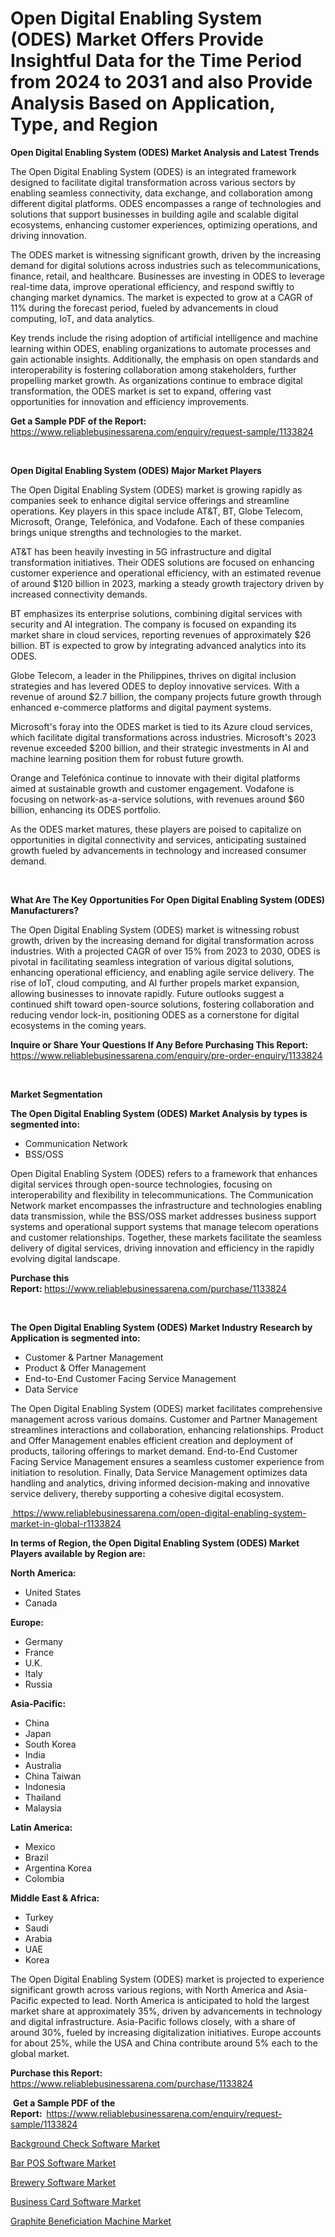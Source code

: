 <p><h1>Open Digital Enabling System (ODES) Market Offers Provide Insightful Data for the Time Period from 2024 to 2031 and also Provide Analysis Based on Application, Type, and Region</h1></p><p><strong>Open Digital Enabling System (ODES) Market Analysis and Latest Trends</strong></p>
<p><p>The Open Digital Enabling System (ODES) is an integrated framework designed to facilitate digital transformation across various sectors by enabling seamless connectivity, data exchange, and collaboration among different digital platforms. ODES encompasses a range of technologies and solutions that support businesses in building agile and scalable digital ecosystems, enhancing customer experiences, optimizing operations, and driving innovation. </p><p>The ODES market is witnessing significant growth, driven by the increasing demand for digital solutions across industries such as telecommunications, finance, retail, and healthcare. Businesses are investing in ODES to leverage real-time data, improve operational efficiency, and respond swiftly to changing market dynamics. The market is expected to grow at a CAGR of 11% during the forecast period, fueled by advancements in cloud computing, IoT, and data analytics. </p><p>Key trends include the rising adoption of artificial intelligence and machine learning within ODES, enabling organizations to automate processes and gain actionable insights. Additionally, the emphasis on open standards and interoperability is fostering collaboration among stakeholders, further propelling market growth. As organizations continue to embrace digital transformation, the ODES market is set to expand, offering vast opportunities for innovation and efficiency improvements.</p></p>
<p><strong>Get a Sample PDF of the Report:&nbsp;</strong> <a href="https://www.reliablebusinessarena.com/enquiry/request-sample/1133824?utm_campaign=1286&utm_medium=2&utm_source=Github&utm_content=ia&utm_term=08102024&utm_id=open-digital-enabling-system-odes">https://www.reliablebusinessarena.com/enquiry/request-sample/1133824</a></p>
<p>&nbsp;</p>
<p><strong>Open Digital Enabling System (ODES) Major Market Players</strong></p>
<p><p>The Open Digital Enabling System (ODES) market is growing rapidly as companies seek to enhance digital service offerings and streamline operations. Key players in this space include AT&T, BT, Globe Telecom, Microsoft, Orange, Telefónica, and Vodafone. Each of these companies brings unique strengths and technologies to the market.</p><p>AT&T has been heavily investing in 5G infrastructure and digital transformation initiatives. Their ODES solutions are focused on enhancing customer experience and operational efficiency, with an estimated revenue of around $120 billion in 2023, marking a steady growth trajectory driven by increased connectivity demands.</p><p>BT emphasizes its enterprise solutions, combining digital services with security and AI integration. The company is focused on expanding its market share in cloud services, reporting revenues of approximately $26 billion. BT is expected to grow by integrating advanced analytics into its ODES.</p><p>Globe Telecom, a leader in the Philippines, thrives on digital inclusion strategies and has levered ODES to deploy innovative services. With a revenue of around $2.7 billion, the company projects future growth through enhanced e-commerce platforms and digital payment systems.</p><p>Microsoft's foray into the ODES market is tied to its Azure cloud services, which facilitate digital transformations across industries. Microsoft's 2023 revenue exceeded $200 billion, and their strategic investments in AI and machine learning position them for robust future growth.</p><p>Orange and Telefónica continue to innovate with their digital platforms aimed at sustainable growth and customer engagement. Vodafone is focusing on network-as-a-service solutions, with revenues around $60 billion, enhancing its ODES portfolio.</p><p>As the ODES market matures, these players are poised to capitalize on opportunities in digital connectivity and services, anticipating sustained growth fueled by advancements in technology and increased consumer demand.</p></p>
<p>&nbsp;</p>
<p><strong>What Are The Key Opportunities For Open Digital Enabling System (ODES) Manufacturers?</strong></p>
<p><p>The Open Digital Enabling System (ODES) market is witnessing robust growth, driven by the increasing demand for digital transformation across industries. With a projected CAGR of over 15% from 2023 to 2030, ODES is pivotal in facilitating seamless integration of various digital solutions, enhancing operational efficiency, and enabling agile service delivery. The rise of IoT, cloud computing, and AI further propels market expansion, allowing businesses to innovate rapidly. Future outlooks suggest a continued shift toward open-source solutions, fostering collaboration and reducing vendor lock-in, positioning ODES as a cornerstone for digital ecosystems in the coming years.</p></p>
<p><strong>Inquire or Share Your Questions If Any Before Purchasing This Report:</strong> <a href="https://www.reliablebusinessarena.com/enquiry/pre-order-enquiry/1133824?utm_campaign=1286&utm_medium=2&utm_source=Github&utm_content=ia&utm_term=08102024&utm_id=open-digital-enabling-system-odes">https://www.reliablebusinessarena.com/enquiry/pre-order-enquiry/1133824</a></p>
<p>&nbsp;</p>
<p><strong>Market Segmentation</strong></p>
<p><strong>The Open Digital Enabling System (ODES) Market Analysis by types is segmented into:</strong></p>
<p><ul><li>Communication Network</li><li>BSS/OSS</li></ul></p>
<p><p>Open Digital Enabling System (ODES) refers to a framework that enhances digital services through open-source technologies, focusing on interoperability and flexibility in telecommunications. The Communication Network market encompasses the infrastructure and technologies enabling data transmission, while the BSS/OSS market addresses business support systems and operational support systems that manage telecom operations and customer relationships. Together, these markets facilitate the seamless delivery of digital services, driving innovation and efficiency in the rapidly evolving digital landscape.</p></p>
<p><strong>Purchase this Report:&nbsp;</strong><a href="https://www.reliablebusinessarena.com/purchase/1133824?utm_campaign=1286&utm_medium=2&utm_source=Github&utm_content=ia&utm_term=08102024&utm_id=open-digital-enabling-system-odes">https://www.reliablebusinessarena.com/purchase/1133824</a></p>
<p>&nbsp;</p>
<p><strong>The Open Digital Enabling System (ODES) Market Industry Research by Application is segmented into:</strong></p>
<p><ul><li>Customer & Partner Management</li><li>Product & Offer Management</li><li>End-to-End Customer Facing Service Management</li><li>Data Service</li></ul></p>
<p><p>The Open Digital Enabling System (ODES) market facilitates comprehensive management across various domains. Customer and Partner Management streamlines interactions and collaboration, enhancing relationships. Product and Offer Management enables efficient creation and deployment of products, tailoring offerings to market demand. End-to-End Customer Facing Service Management ensures a seamless customer experience from initiation to resolution. Finally, Data Service Management optimizes data handling and analytics, driving informed decision-making and innovative service delivery, thereby supporting a cohesive digital ecosystem.</p></p>
<p><a href="https://www.reliablebusinessarena.com/open-digital-enabling-system-market-in-global-r1133824?utm_campaign=1286&utm_medium=2&utm_source=Github&utm_content=ia&utm_term=08102024&utm_id=open-digital-enabling-system-odes">&nbsp;https://www.reliablebusinessarena.com/open-digital-enabling-system-market-in-global-r1133824</a></p>
<p><strong>In terms of Region, the Open Digital Enabling System (ODES) Market Players available by Region are:</strong></p>
<p>
    <p> <strong> North America: </strong>
        <ul>
            <li>United States</li>
            <li>Canada</li>
        </ul>
        </p> 
    <p> <strong> Europe: </strong>
        <ul>
            <li>Germany</li>
            <li>France</li>
            <li>U.K.</li>
            <li>Italy</li>
            <li>Russia</li>
        </ul>
        </p> 
    <p> <strong> Asia-Pacific: </strong>
        <ul>
            <li>China</li>
            <li>Japan</li>
            <li>South Korea</li>
            <li>India</li>
            <li>Australia</li>
            <li>China Taiwan</li>
            <li>Indonesia</li>
            <li>Thailand</li>
            <li>Malaysia</li>
        </ul>
        </p> 
    <p> <strong> Latin America: </strong>
        <ul>
            <li>Mexico</li>
            <li>Brazil</li>
            <li>Argentina Korea</li>
            <li>Colombia</li>
        </ul>
        </p> 
    <p> <strong> Middle East & Africa: </strong>
        <ul>
            <li>Turkey</li>
            <li>Saudi</li>
            <li>Arabia</li>
            <li>UAE</li>
            <li>Korea</li>
        </ul>
    </p>
    </p>
<p><p>The Open Digital Enabling System (ODES) market is projected to experience significant growth across various regions, with North America and Asia-Pacific expected to lead. North America is anticipated to hold the largest market share at approximately 35%, driven by advancements in technology and digital infrastructure. Asia-Pacific follows closely, with a share of around 30%, fueled by increasing digitalization initiatives. Europe accounts for about 25%, while the USA and China contribute around 5% each to the global market.</p></p>
<p><strong>Purchase this Report: </strong><a href="https://www.reliablebusinessarena.com/purchase/1133824?utm_campaign=1286&utm_medium=2&utm_source=Github&utm_content=ia&utm_term=08102024&utm_id=open-digital-enabling-system-odes">https://www.reliablebusinessarena.com/purchase/1133824</a></p>
<p>&nbsp;<strong>Get a Sample PDF of the Report:&nbsp;&nbsp;</strong><a href="https://www.reliablebusinessarena.com/enquiry/request-sample/1133824?utm_campaign=1286&utm_medium=2&utm_source=Github&utm_content=ia&utm_term=08102024&utm_id=open-digital-enabling-system-odes">https://www.reliablebusinessarena.com/enquiry/request-sample/1133824</a></p>
<p><strong></strong></p>
<p><p><a href="https://www.linkedin.com/pulse/background-check-software-market-share-size-trends-industry-8cl8e?utm_campaign=1286&utm_medium=2&utm_source=Github&utm_content=ia&utm_term=08102024&utm_id=open-digital-enabling-system-odes">Background Check Software Market</a></p><p><a href="https://www.linkedin.com/pulse/bar-pos-software-market-report-product-type-web-basedinstalled-4n44e?utm_campaign=1286&utm_medium=2&utm_source=Github&utm_content=ia&utm_term=08102024&utm_id=open-digital-enabling-system-odes">Bar POS Software Market</a></p><p><a href="https://www.linkedin.com/pulse/market-leaders-laggards-global-brewery-software-trends-forecast-gcrhe?utm_campaign=1286&utm_medium=2&utm_source=Github&utm_content=ia&utm_term=08102024&utm_id=open-digital-enabling-system-odes">Brewery Software Market</a></p><p><a href="https://www.linkedin.com/pulse/strategic-roadmap-success-global-business-card-software-market-jczre?utm_campaign=1286&utm_medium=2&utm_source=Github&utm_content=ia&utm_term=08102024&utm_id=open-digital-enabling-system-odes">Business Card Software Market</a></p><p><a href="https://github.com/luckyshygirl/Market-Research-Report-List-6/blob/main/graphite-beneficiation-machine-market.md?utm_campaign=1286&utm_medium=2&utm_source=Github&utm_content=ia&utm_term=08102024&utm_id=open-digital-enabling-system-odes">Graphite Beneficiation Machine Market</a></p></p>